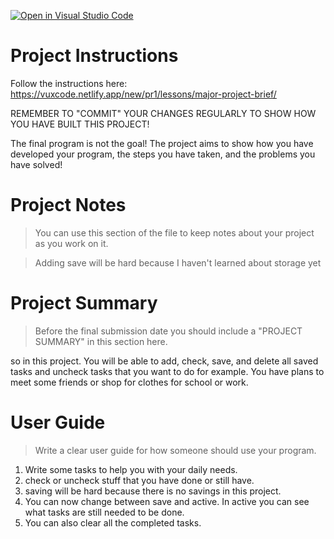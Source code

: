 [![Open in Visual Studio Code](https://classroom.github.com/assets/open-in-vscode-718a45dd9cf7e7f842a935f5ebbe5719a5e09af4491e668f4dbf3b35d5cca122.svg)](https://classroom.github.com/online_ide?assignment_repo_id=13788729&assignment_repo_type=AssignmentRepo)

# Project Instructions

Follow the instructions here: https://vuxcode.netlify.app/new/pr1/lessons/major-project-brief/

REMEMBER TO "COMMIT" YOUR CHANGES REGULARLY TO SHOW HOW YOU HAVE BUILT THIS PROJECT!

The final program is not the goal! The project aims to show how you have developed your program, the steps you have taken, and the problems you have solved!

# Project Notes

> You can use this section of the file to keep notes about your project as you work on it.

> Adding save will be hard because I haven't learned about storage yet

# Project Summary

> Before the final submission date you should include a "PROJECT SUMMARY" in this section here.

so in this project. You will be able to add, check, save, and delete all saved tasks and uncheck tasks that you want to do for example. You have plans to meet some friends or shop for clothes for school or work.

# User Guide

> Write a clear user guide for how someone should use your program.

1. Write some tasks to help you with your daily needs.
2. check or uncheck stuff that you have done or still have.
3. saving will be hard because there is no savings in this project.
4. You can now change between save and active. In active you can see what tasks are still needed to be done.
5. You can also clear all the completed tasks.
